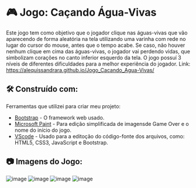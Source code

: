# :video_game: Jogo: Caçando Água-Vivas

Este jogo tem como objetivo que o jogador clique nas águas-vivas que vão aparecendo de forma aleatória na tela
utilizando uma varinha com rede no lugar do cursor do mouse, antes que o tempo acabe. Se caso, não houver nenhum clique em cima das águas-vivas, 
o jogador vai perdendo vidas, que simbolizam corações no canto inferior esquerdo da tela.
O jogo possuí 3 níveis de  diferentes dificuldades para a melhor experiência do jogador. 
Link: https://alequissandrara.github.io/Jogo_Cacando_Agua-Vivas/

## 🛠️ Construído com:

Ferramentas que utilizei para criar meu projeto:

* [Bootstrap](https://getbootstrap.com/) - O framework web usado.
* [Microsoft Paint](https://apps.microsoft.com/store/detail/paint-3d/9NBLGGH5FV99?hl=pt-br&gl=BR) - Para edição simplificada 
de imagensde Game Over e o nome do início do jogo.
* [VScode](https://code.visualstudio.com/) - Usado para a editoção do código-fonte dos arquivos, como: HTML5, CSS3, JavaScript e Bootstrap. 

## 📷 Imagens do Jogo:
![image](https://user-images.githubusercontent.com/70325643/179375425-b9704e66-b22e-4fce-b6b4-385e19f1b875.png)
![image](https://user-images.githubusercontent.com/70325643/179375442-5e10a6b9-7ad0-475a-b4d1-01a83673e93f.png)
![image](https://user-images.githubusercontent.com/70325643/179375475-666cc5bc-7234-4648-8b08-2755ee753972.png)
![image](https://user-images.githubusercontent.com/70325643/179375493-ebc3b27a-db95-45f0-994d-af7f2657c90d.png)




